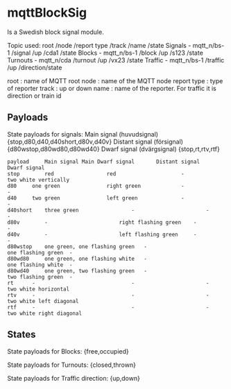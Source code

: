 # mqttBlockSig
Is a Swedish block signal module.

Topic used:
             root  /node /report type  /track  /name     /state
 Signals   - mqtt_n/bs-1 /signal       /up     /cda1     /state
 Blocks    - mqtt_n/bs-1 /block        /up     /s123     /state
 Turnouts  - mqtt_n/cda  /turnout      /up     /vx23     /state
 Traffic   - mqtt_n/bs-1 /traffic      /up     /direction/state

 root        : name of MQTT root
 node        : name of the MQTT node
 report type : type of reporter
 track       : up or down
 name        : name of the reporter. For traffic it is direction or train id

## Payloads
State payloads for signals:
Main signal (huvudsignal)	{stop,d80,d40,d40short,d80v,d40v}
Distant signal (försignal)	{d80wstop,d80wd80,d80wd40}
Dwarf signal (dvärgsignal)	{stop,rt,rtv,rtf}

	payload		Main signal	Main Dwarf signal		Distant signal		Dwarf signal
	stop		red					red						-					two white vertically
	d80		one green				right green				-					-
	d40		two green				left green				-					-
	d40short	three green					-						-					-
	d80v		-						right flashing green	-					-
	d40v		-						left flashing green		-					-
	d80wstop	one green, one flashing green	-						one flashing green	-
	d80wd80		one green, one flashing white	-						one flashing white	-
	d80wd40		one green, two flashing green	-						two flashing green	-
	rt		-								-						-					two white horizontal
	rtv		-								-						-					two white left diagonal
	rtf		-								-						-					two white right diagonal

## States
State payloads for Blocks:
{free,occupied}

State payloads for Turnouts:
{closed,thrown}

State payloads for Traffic direction:
{up,down}
